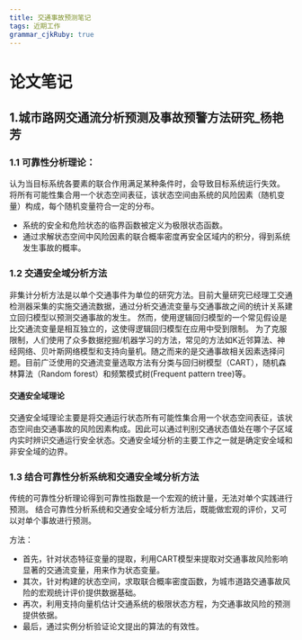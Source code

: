 ```yaml
---
title: 交通事故预测笔记
tags: 近期工作
grammar_cjkRuby: true
---
```



# 论文笔记
## 1.城市路网交通流分析预测及事故预警方法研究_杨艳芳

### 1.1 可靠性分析理论：
认为当目标系统各要素的联合作用满足某种条件时，会导致目标系统运行失效。
将所有可能性集合用一个状态空间表征，该状态空间由系统的风险因素（随机变量）构成，每个随机变量符合一定的分布。
* 系统的安全和危险状态的临界函数被定义为极限状态函数。
* 通过求解状态空间中风险因素的联合概率密度再安全区域内的积分，得到系统发生事故的概率。

### 1.2 交通安全域分析方法
非集计分析方法是以单个交通事件为单位的研究方法。目前大量研究已经理工交通检测器采集的实施交通流数据，通过分析交通流变量与交通事故之间的统计关系建立回归模型以预测交通事故的发生。
然而，使用逻辑回归模型的一个常见假设是比交通流变量是相互独立的，这使得逻辑回归模型在应用中受到限制。
为了克服限制，人们使用了众多数据挖掘/机器学习的方法，常见的方法如K近邻算法、神经网络、贝叶斯网络模型和支持向量机。随之而来的是交通事故相关因素选择问题。目前广泛使用的交通流变量选取方法有分类与回归树模型（CART），随机森林算法（Random forest）和频繁模式树(Frequent pattern tree)等。


#### 交通安全域理论
交通安全域理论主要是将交通运行状态所有可能性集合用一个状态空间表征，该状态空间由交通事故的风险因素构成。因此可以通过判别交通状态值处在哪个子区域内实时辨识交通运行安全状态。交通安全域分析的主要工作之一就是确定安全域和非安全域的边界。




### 1.3 结合可靠性分析系统和交通安全域分析方法
传统的可靠性分析理论得到可靠性指数是一个宏观的统计量，无法对单个实践进行预测。 结合可靠性分析系统和交通安全域分析方法后，既能做宏观的评价，又可以对单个事故进行预测。

方法： 
* 首先，针对状态特征变量的提取，利用CART模型来提取对交通事故风险影响显著的交通流变量，用来作为状态变量。
* 其次，针对构建的状态空间，求取联合概率密度函数，为城市道路交通事故风险的宏观统计评价提供数据基础。
* 再次，利用支持向量机估计交通系统的极限状态方程，为交通事故风险的预测提供依据。
* 最后，通过实例分析验证论文提出的算法的有效性。